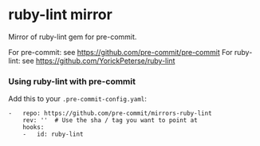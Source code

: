 ruby-lint mirror
================

Mirror of ruby-lint gem for pre-commit.

For pre-commit: see https://github.com/pre-commit/pre-commit
For ruby-lint: see https://github.com/YorickPeterse/ruby-lint


### Using ruby-lint with pre-commit

Add this to your `.pre-commit-config.yaml`:

    -   repo: https://github.com/pre-commit/mirrors-ruby-lint
        rev: ''  # Use the sha / tag you want to point at
        hooks:
        -   id: ruby-lint
